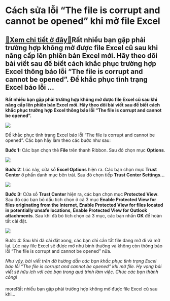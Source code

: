 Cách sửa lỗi “The file is corrupt and cannot be opened” khi mở file Excel
=========================================================================

[:gift:Xem chi tiết ở đây:gift:](https://hddtvn.com/cach-sua-loi-the-file-is-corrupt-and-cannot-be-opened-khi-mo-file-excel/)Rất nhiều bạn gặp phải trường hợp không mở được file Excel cũ sau khi nâng cấp lên phiên bản Excel mới. Hãy theo dõi bài viết sau để biết cách khắc phục trường hợp Excel thông báo lỗi “The file is corrupt and cannot be opened”. Để khắc phục tình trạng Excel báo lỗi …
---------------------------------------------------------------------------------------------------------------------------------------------------------------------------------------------------------------------------------------------------------------------------

**Rất nhiều bạn gặp phải trường hợp không mở được file Excel cũ sau khi nâng cấp lên phiên bản Excel mới. Hãy theo dõi bài viết sau để biết cách khắc phục trường hợp Excel thông báo lỗi “The file is corrupt and cannot be opened”.**


![](https://hddtvn.com/wp-content/uploads/2021/01/osRvHGQ.png)


Để khắc phục tình trạng Excel báo lỗi “The file is corrupt and cannot be opened”. Các bạn hãy làm theo các bước như sau:


**Bước 1:** Các bạn chọn thẻ **File** trên thanh Ribbon. Sau đó chọn mục **Options**.


![](https://hddtvn.com/wp-content/uploads/2021/01/OAsAaAj.png)


**Bước 2:** Lúc này, cửa sổ **Excel Options** hiện ra. Các bạn chọn mục **Trust Center** ở phần danh mục bên trái. Sau đó chọn tiếp **Trust Center Settings…**


![](https://hddtvn.com/wp-content/uploads/2021/01/ADAkyx0.png)


**Bước 3:** Cửa sổ **Trust Center** hiện ra, các bạn chọn mục **Protected View**. Sau đó các bạn bỏ dấu tích chọn ở cả 3 mục **Enable Protected View for files originating from the Internet**, **Enable Protected View for files located in potentially unsafe locations**, **Enable Protected View for Outlook attachments**. Sau khi đã bỏ tích chọn cả 3 mục, các bạn nhấn **OK** để hoàn tất cài đặt.


![](https://hddtvn.com/wp-content/uploads/2021/01/myItYjy.png)


Bước 4: Sau khi đã cài đặt xong, các bạn chỉ cần tắt file đang mở đi và mở lại. Lúc này file Excel sẽ được mở như bình thường và không còn thông báo lỗi “The file is corrupt and cannot be opened” nữa.


*Như vậy, bài viết trên đã hướng dẫn các bạn khắc phục tình trạng Excel báo lỗi “The file is corrupt and cannot be opened” khi mở file. Hy vọng bài viết sẽ hữu ích với các bạn trong quá trình làm việc. Chúc các bạn thành công!*


#### 


moreRất nhiều bạn gặp phải trường hợp không mở được file Excel cũ sau khi…

